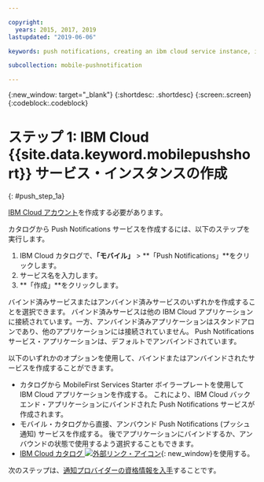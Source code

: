 ```yaml
---

copyright:
  years: 2015, 2017, 2019
lastupdated: "2019-06-06"

keywords: push notifications, creating an ibm cloud service instance, ibm cloud service

subcollection: mobile-pushnotification

---
```


{:new_window: target="_blank"}
{:shortdesc: .shortdesc}
{:screen:.screen}
{:codeblock:.codeblock}

# ステップ 1: IBM Cloud {{site.data.keyword.mobilepushshort}} サービス・インスタンスの作成
{: #push_step_1a}

[IBM Cloud アカウント](https://cloud.ibm.com/)を作成する必要があります。

カタログから Push Notifications サービスを作成するには、以下のステップを実行します。

1. IBM Cloud カタログで、**「モバイル」** > **「Push Notifications」**をクリックします。
2. サービス名を入力します。 
3. **「作成」**をクリックします。 

バインド済みサービスまたはアンバインド済みサービスのいずれかを作成することを選択できます。 バインド済みサービスは他の IBM Cloud アプリケーションに接続されています。一方、アンバインド済みアプリケーションはスタンドアロンであり、他のアプリケーションには接続されていません。 Push Notifications サービス・アプリケーションは、デフォルトでアンバインドされています。

以下のいずれかのオプションを使用して、バインドまたはアンバインドされたサービスを作成することができます。

- カタログから MobileFirst Services Starter ボイラープレートを使用して IBM Cloud アプリケーションを作成する。 これにより、IBM Cloud バックエンド・アプリケーションにバインドされた Push Notifications サービスが作成されます。
- モバイル・カタログから直接、アンバウンド Push Notifications (プッシュ通知) サービスを作成する。 後でアプリケーションにバインドするか、アンバウンドの状態で使用するよう選択することもできます。 
- [IBM Cloud カタログ ![外部リンク・アイコン](../../icons/launch-glyph.svg "外部リンク・アイコン")](https://cloud.ibm.com/catalog/){: new_window}を使用する。

次のステップは、[通知プロバイダーの資格情報を入手](/docs/services/mobilepush?topic=mobile-pushnotification-push_step_1)することです。




